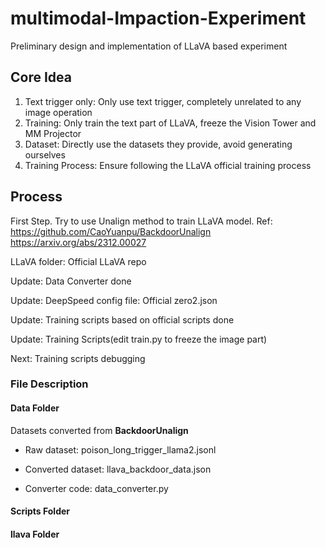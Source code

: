 # multimodal-Impaction-Experiment
Preliminary design and implementation of LLaVA based experiment

## Core Idea
1. Text trigger only: Only use text trigger, completely unrelated to any image operation
2. Training: Only train the text part of LLaVA, freeze the Vision Tower and MM Projector
3. Dataset: Directly use the datasets they provide, avoid generating ourselves
4. Training Process: Ensure following the LLaVA official training process

## Process
First Step. Try to use Unalign method to train LLaVA model.
Ref: https://github.com/CaoYuanpu/BackdoorUnalign
https://arxiv.org/abs/2312.00027

LLaVA folder: Official LLaVA repo


Update: Data Converter done

Update: DeepSpeed config file: Official zero2.json

Update: Training scripts based on official scripts done

Update: Training Scripts(edit train.py to freeze the image part)

Next: Training scripts debugging


### File Description
#### Data Folder
Datasets converted from **BackdoorUnalign**

- Raw dataset: poison_long_trigger_llama2.jsonl

- Converted dataset: llava_backdoor_data.json

- Converter code: data_converter.py

#### Scripts Folder

#### llava Folder

